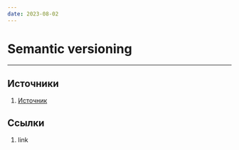 ```yaml
---
date: 2023-08-02
---
```

# Semantic versioning

---

## Источники

1. [Источник](https://semver.org/spec/v1.0.0.html)

## Ссылки

1. link
